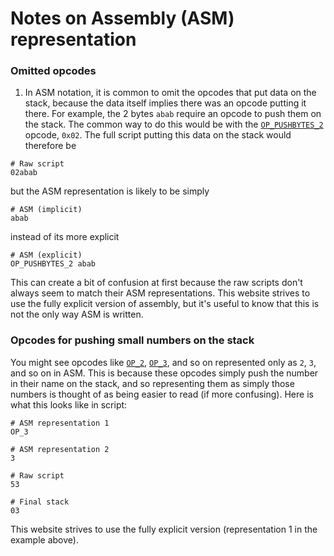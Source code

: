 # Notes on Assembly (ASM) representation

### Omitted opcodes
1. In ASM notation, it is common to omit the opcodes that put data on the stack, because the data itself implies there was an opcode putting it there. For example, the 2 bytes `abab` require an opcode to push them on the stack. The common way to do this would be with the [`OP_PUSHBYTES_2`](../opcodes/OP_PUSHBYTES_2.md) opcode, `0x02`. The full script putting this data on the stack would therefore be
```shell
# Raw script
02abab
```

but the ASM representation is likely to be simply
```shell
# ASM (implicit)
abab
```

instead of its more explicit
```shell
# ASM (explicit)
OP_PUSHBYTES_2 abab
```

This can create a bit of confusion at first because the raw scripts don't always seem to match their ASM representations. This website strives to use the fully explicit version of assembly, but it's useful to know that this is not the only way ASM is written.

### Opcodes for pushing small numbers on the stack
You might see opcodes like [`OP_2`](../opcodes/OP_2.md), [`OP_3`](../opcodes/OP_3.md), and so on represented only as `2`, `3`, and so on in ASM. This is because these opcodes simply push the number in their name on the stack, and so representing them as simply those numbers is thought of as being easier to read (if more confusing). Here is what this looks like in script:
```shell
# ASM representation 1
OP_3

# ASM representation 2
3

# Raw script
53

# Final stack
03
```

This website strives to use the fully explicit version (representation 1 in the example above).

